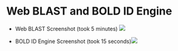 # Web BLAST and BOLD ID Engine

- Web BLAST Screenshot (took 5 minutes) ![](https://i.imgur.com/hAkDMNU.png)

- BOLD ID Engine Screenshot (took 15 seconds)![](https://i.imgur.com/yKS1s7w.png)
